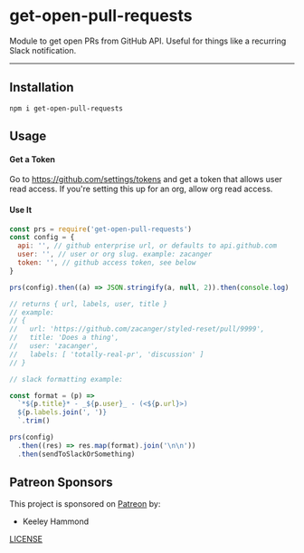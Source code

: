 # get-open-pull-requests

Module to get open PRs from GitHub API.
Useful for things like a recurring Slack notification.

--------

## Installation

`npm i get-open-pull-requests`

## Usage

#### Get a Token

Go to <https://github.com/settings/tokens> and get a token that allows user read
access. If you're setting this up for an org, allow org read access.

#### Use It

```javascript
const prs = require('get-open-pull-requests')
const config = {
  api: '', // github enterprise url, or defaults to api.github.com
  user: '', // user or org slug. example: zacanger
  token: '', // github access token, see below
}

prs(config).then((a) => JSON.stringify(a, null, 2)).then(console.log)

// returns { url, labels, user, title }
// example:
// {
//   url: 'https://github.com/zacanger/styled-reset/pull/9999',
//   title: 'Does a thing',
//   user: 'zacanger',
//   labels: [ 'totally-real-pr', 'discussion' ]
// }

// slack formatting example:

const format = (p) =>
  `*${p.title}* - _${p.user}_ - (<${p.url}>)
  ${p.labels.join(', ')}
  `.trim()

prs(config)
  .then((res) => res.map(format).join('\n\n'))
  .then(sendToSlackOrSomething)
```

## Patreon Sponsors

This project is sponsored on [Patreon](https://www.patreon.com/zacanger) by:

* Keeley Hammond

[LICENSE](./LICENSE.md)
